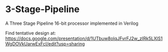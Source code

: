 # 3-Stage-Pipeline
A Three Stage Pipeline 16-bit processor implemented in Verilog 

Find tentative design at:
https://docs.google.com/presentation/d/1UTbuw8olqJFvrFJ2w_zIRk5LXlS1WgDOVkUarwExFcI/edit?usp=sharing
